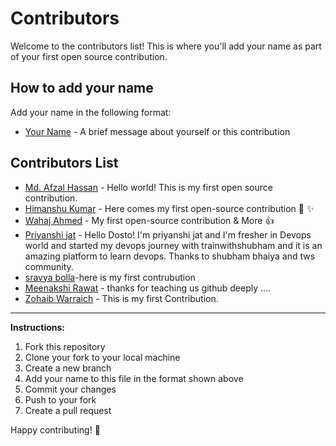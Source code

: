 # Contributors

Welcome to the contributors list! This is where you'll add your name as part of your first open source contribution.

## How to add your name

Add your name in the following format:
- [Your Name](https://github.com/your-github-username) - A brief message about yourself or this contribution

## Contributors List

- [Md. Afzal Hassan](https://github.com/iemafzalhassan) - Hello world! This is my first open source contribution.
- [Himanshu Kumar](https://github.com/H1manshu-Kumar) - Here comes my first open-source contribution 🚀 ✨
- [Wahaj Ahmed](https://github.com/wahajahmad-cyber) - My first open-source contribution & More 👍
- [Priyanshi jat](https://github.com/priyanshijat) - Hello Dosto! I'm priyanshi jat and I'm fresher in Devops world and started my devops journey with trainwithshubham and it is an amazing platform to learn devops. Thanks to shubham bhaiya and tws community.
- [sravya bolla](https://github.com/iam-bolla)-here is my first contrubution
- [Meenakshi Rawat](https://github.com/meenakshiraw) - thanks for teaching us github deeply ....
- [Zohaib Warraich](https://github.com/zohaibwarraich1) - This is my first Contribution.

<!-- Add your name above this line -->

---

**Instructions:**
1. Fork this repository
2. Clone your fork to your local machine
3. Create a new branch
4. Add your name to this file in the format shown above
5. Commit your changes
6. Push to your fork
7. Create a pull request

Happy contributing! 🎉
